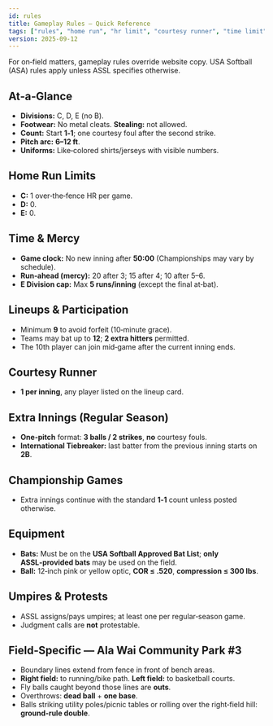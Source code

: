 ```yaml
---
id: rules
title: Gameplay Rules — Quick Reference
tags: ["rules", "home run", "hr limit", "courtesy runner", "time limit", "international tiebreaker", "uniforms", "bat rules", "ala wai", "extras"]
version: 2025-09-12
---
```

 
For on‑field matters, gameplay rules override website copy. USA Softball (ASA) rules apply unless ASSL specifies otherwise.

## At‑a‑Glance
- **Divisions:** C, D, E (no B).  
- **Footwear:** No metal cleats. **Stealing:** not allowed.  
- **Count:** Start **1‑1**; one courtesy foul after the second strike.  
- **Pitch arc:** **6–12 ft**.  
- **Uniforms:** Like‑colored shirts/jerseys with visible numbers.

## Home Run Limits
- **C:** 1 over‑the‑fence HR per game.  
- **D:** 0.  
- **E:** 0.

## Time & Mercy
- **Game clock:** No new inning after **50:00** (Championships may vary by schedule).  
- **Run‑ahead (mercy):** 20 after 3; 15 after 4; 10 after 5–6.  
- **E Division cap:** Max **5 runs/inning** (except the final at‑bat).

## Lineups & Participation
- Minimum **9** to avoid forfeit (10‑minute grace).  
- Teams may bat up to **12**; **2 extra hitters** permitted.  
- The 10th player can join mid‑game after the current inning ends.

## Courtesy Runner
- **1 per inning**, any player listed on the lineup card.

## Extra Innings (Regular Season)
- **One‑pitch** format: **3 balls / 2 strikes**, **no** courtesy fouls.  
- **International Tiebreaker:** last batter from the previous inning starts on **2B**.

## Championship Games
- Extra innings continue with the standard **1‑1** count unless posted otherwise.

## Equipment
- **Bats:** Must be on the **USA Softball Approved Bat List**; **only ASSL‑provided bats** may be used on the field.  
- **Ball:** 12‑inch pink or yellow optic, **COR ≤ .520**, **compression ≤ 300 lbs**.

## Umpires & Protests
- ASSL assigns/pays umpires; at least one per regular‑season game.  
- Judgment calls are **not** protestable.

## Field‑Specific — Ala Wai Community Park #3
- Boundary lines extend from fence in front of bench areas.  
- **Right field:** to running/bike path. **Left field:** to basketball courts.  
- Fly balls caught beyond those lines are **outs**.  
- Overthrows: **dead ball** + **one base**.  
- Balls striking utility poles/picnic tables or rolling over the right‑field hill: **ground‑rule double**.
